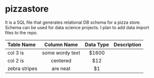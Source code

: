 # pizzastore
It is a SQL file that generates relational DB schema for a pizza store. Schema can be used for data science projects. I plan to add data import files to the repo.
			
| Table Name  | Column Name  | Data Type |Description
| :------------ |:---------------:| :-----:|----:|
| col 3 is      | some wordy text | $1600 |
| col 2 is      | centered        |   $12 |
| zebra stripes | are neat        |    $1 |
